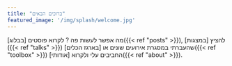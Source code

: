 ```yaml
---
title: "ברוכים הבאים"
featured_image: '/img/splash/welcome.jpg'
---
```


מה אפשר לעשות פה ? לקרוא פוסטים [בבלוג]({{< ref "posts" >}}), 
להציץ [במצגות]({{< ref "talks" >}}) שהעברתי במסגרת אירועים
שונים או [בארגז הכלים]({{< ref "toolbox" >}}) החביבים עלי ולקרוא 
[אודותי]({{< ref "about" >}}). 
